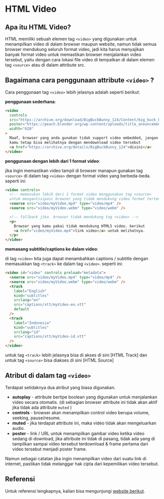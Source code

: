 # HTML Video

## Apa itu HTML Video?

HTML memiliki sebuah elemen tag `<video>` yang digunakan untuk menampilkan video di dalam browser maupun website, namun tidak semua browser mendukung seluruh format video, jadi kita harus menyajikan banyak format video untuk memastikan browser menjalankan video tersebut, yaitu dengan cara lokasi file video di tempatkan di dalam elemen tag `<source>` atau di dalam attribute src.

## Bagaimana cara penggunaan attribute `<video>` ?

Cara penggunaan tag `<video>` lebih jelasnya adalah seperti berikut:

**penggunaan sederhana**:

```html
<video
  controls
  src="https://archive.org/download/BigBuckBunny_124/Content/big_buck_bunny_720p_surround.mp4"
  poster="https://peach.blender.org/wp-content/uploads/title_anouncement.jpg?x11217"
  width="620"
>
  Maaf, browser yang anda gunakan tidak support video embedded, jangan khawatir,
  kamu tetap bisa melihatnya dengan mendownload video tersebut
  <a href="https://archive.org/details/BigBuckBunny_124">disini</a>
</video>
```

**penggunaan dengan lebih dari 1 format video**:

jika ingin memastikan video tampil di browser manapun gunakan tag `<source>` di dalam tag `<video>` dengan format video yang berbeda-beda. seperti ini:

```html
<video controls>
  <!-- memasukan lebih dari 1 format video menggunakan tag <source> 
  untuk mengantisipasi browser yang tidak mendukung video format tertentu -->
  <source src="video/myVideo.mp4" type="video/mp4" />
  <source src="video/myVideo.webm" type="video/webm" />

  <!-- fallback jika  browser tidak mendukung tag <video> -->
  <p>
    Browser yang kamu pakai tidak mendukung HTML5 video. berikut
    <a href="video/myVideo.mp4">link video</a> untuk melihatnya.
  </p>
</video>
```

**memasang subtitle/captions ke dalam video**:

di tag `<video>` kita juga dapat menambahkan captions / subtitle dengan memasukkan tag `<track>` ke dalam tag `<video>`. seperti ini:

```html
<video id="video" controls preload="metadata">
  <source src="video/myVideo.mp4" type="video/mp4" />
  <source src="video/myVideo.webm" type="video/webm" />
  <track
    label="English"
    kind="subtitles"
    srclang="en"
    src="captions/vtt/myVideo-en.vtt"
    default
  />
  <track
    label="Indonesia"
    kind="subtitles"
    srclang="id"
    src="captions/vtt/myVideo-id.vtt"
  />
</video>
```

untuk tag `<track>` lebih jelasnya bisa di akses di sini [HTML Track]
dan untuk tag `<source>` bisa diakses di sini [HTML Source]

## Atribut di dalam tag `<video>`

Terdapat setidaknya dua atribut yang biasa digunakan.

- **autoplay** - attribute bertipe boolean yang digunakan untuk menjalankan video secara otomatis. (di sebagian browser attribute ini tidak akan aktif jika tidak ada attribute `muted` )
- **controls** - browser akan menampilkan control video berupa volume, seeking, pause/resume.
- **muted** - jika terdapat attribute ini, maka video tidak akan mengeluarkan audio.
- **poster** - link / URL untuk menampilkan gambar video ketika video sedang di download, jika attribute ini tidak di pasang, tidak ada yang di tampilkan sampai video tersebut terdownload & frame pertama dari video tersebut menjadi poster frame.

Namun sebagai catatan jika ingin menampilkan video dari suatu link di internet, pastikan tidak melanggar hak cipta dari kepemilikan video tersebut.

## Referensi

Untuk referensi lengkapnya, kalian bisa mengunjungi [website berikut](https://developer.mozilla.org/en-US/docs/Web/HTML/Element/video).
